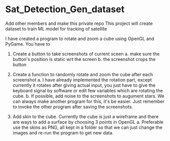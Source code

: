 # Sat_Detection_Gen_dataset
Add other members and make this private repo
This project will create dataset to train ML model for tracking of satellite

I have created a program to rotate and zoom a cube using OpenGL and PyGame. You have to
1. Create a button to take screenshots of current sceen
  a. make sure the button's position is static wrt the screen
  b. the screenshot crops the button
2. Create a function to randomly rotate and zoom the cube after each screenshot
  a. I have already implemented the rotation part, except currently it rotates after giving actual input, you just have to give the keyboard signal by software or edit few variables which are rotating the cube.
  b. If possible, add noise to the screenshots to augument stars. We can always make another program for this, it's be easier. Just remember to invoke the other program after saving the screenshots.

3. Add skin to the cube. Currently the cube is just a wireframe and there are ways to add a surface by choosing 3 points in OpenGL
  a. Preferable use the skins as PNG, all kept in a folder so that we can just change the images and re-run the program to get new data.
